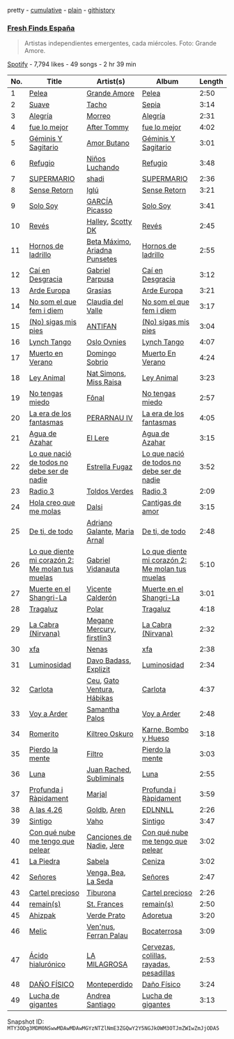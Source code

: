 pretty - [cumulative](/playlists/cumulative/37i9dQZF1DWVhn3qoy98w6.md) - [plain](/playlists/plain/37i9dQZF1DWVhn3qoy98w6) - [githistory](https://github.githistory.xyz/mackorone/spotify-playlist-archive/blob/main/playlists/plain/37i9dQZF1DWVhn3qoy98w6)

### [Fresh Finds España](https://open.spotify.com/playlist/37i9dQZF1DWVhn3qoy98w6)

> Artistas independientes emergentes, cada miércoles\. Foto: Grande Amore.

[Spotify](https://open.spotify.com/user/spotify) - 7,794 likes - 49 songs - 2 hr 39 min

| No. | Title | Artist(s) | Album | Length |
|---|---|---|---|---|
| 1 | [Pelea](https://open.spotify.com/track/6Seoz1CQnKIy8mvurGrp9c) | [Grande Amore](https://open.spotify.com/artist/1FVM2KsOjbVwhAYApEhSzQ) | [Pelea](https://open.spotify.com/album/0CYwTvH4ATeQyqLiDqMReo) | 2:50 |
| 2 | [Suave](https://open.spotify.com/track/2p3GnMKk91SQNG7shcqxSO) | [Tacho](https://open.spotify.com/artist/0iym7MctBjSQcYJH4kDKRp) | [Sepia](https://open.spotify.com/album/2DlPB0IVHWbhLjx20llFJO) | 3:14 |
| 3 | [Alegría](https://open.spotify.com/track/2LDsSHfBfR3tLzMsZvldMC) | [Morreo](https://open.spotify.com/artist/3Xp3bobA8pIQerBzo8jW8d) | [Alegría](https://open.spotify.com/album/2VINANReG9de41qaxOydbo) | 2:31 |
| 4 | [fue lo mejor](https://open.spotify.com/track/21pm6QRa8PtVQHTpG5eO1u) | [After Tommy](https://open.spotify.com/artist/3HpKdarqsHASs1kRv1uENZ) | [fue lo mejor](https://open.spotify.com/album/3pnmPdEHRMU1s0i8lqDm1k) | 4:02 |
| 5 | [Géminis Y Sagitario](https://open.spotify.com/track/0vk3QdsHtqC7RULLmkeZ7E) | [Amor Butano](https://open.spotify.com/artist/1obBP2Y8LklbJCXIbVD74p) | [Géminis Y Sagitario](https://open.spotify.com/album/5zvcSyeTG5lc2bn1Q0CUBo) | 3:01 |
| 6 | [Refugio](https://open.spotify.com/track/6YJLbtDIh3EchvQThsqFe6) | [Niños Luchando](https://open.spotify.com/artist/32ssrEXNswpY4dF56WYYZl) | [Refugio](https://open.spotify.com/album/0XCEsrMhctoxAk12h0lHb1) | 3:48 |
| 7 | [SUPERMARIO](https://open.spotify.com/track/6fwUrBcaWOucX2czY6vici) | [shadi](https://open.spotify.com/artist/3csMcrQZxcD3YsQhmdQSzV) | [SUPERMARIO](https://open.spotify.com/album/4khwPW6DOhLRfV75H4Ja0H) | 2:36 |
| 8 | [Sense Retorn](https://open.spotify.com/track/491qvkwZDnDveb8OKsrmSA) | [Iglú](https://open.spotify.com/artist/4Wfi7bsHCX2jfKgYvwl4gO) | [Sense Retorn](https://open.spotify.com/album/32TTjfyzwYGkuNSaEodRll) | 3:21 |
| 9 | [Solo Soy](https://open.spotify.com/track/5u7supdaN4pQdHs2kChVee) | [GARCÍA Picasso](https://open.spotify.com/artist/7bmCrd2Hv5prpHeyTbGx0L) | [Solo Soy](https://open.spotify.com/album/08PLJHQtJlNni1qK13oYkI) | 3:41 |
| 10 | [Revés](https://open.spotify.com/track/4K9YLobCMsY9p59jKoOieB) | [Halley](https://open.spotify.com/artist/4v9zst7kVftfvbKuKAfBhq), [Scotty DK](https://open.spotify.com/artist/0gOjPKtrlU8B7w11OkbYdo) | [Revés](https://open.spotify.com/album/1Nzgg3dLNAuQqaJh7LvUw3) | 2:45 |
| 11 | [Hornos de ladrillo](https://open.spotify.com/track/6IQPhj9ZSq4K7QvCRQaxOy) | [Beta Máximo](https://open.spotify.com/artist/365RFaJ5rIVgB8JkNSLN0M), [Ariadna Punsetes](https://open.spotify.com/artist/6FYsATaUMLDD3F7SVCWXNY) | [Hornos de ladrillo](https://open.spotify.com/album/3ube3UQpK8xoWqKDnryu4j) | 2:55 |
| 12 | [Caí en Desgracia](https://open.spotify.com/track/6lvgKiPhUNc95DtTP1nURS) | [Gabriel Parpusa](https://open.spotify.com/artist/5Fw4TlJzoemKV0izeZJfp8) | [Caí en Desgracia](https://open.spotify.com/album/6BhwZsHGenvgjfck8D8oAE) | 3:12 |
| 13 | [Arde Europa](https://open.spotify.com/track/4mfIkPXt8yXwiyvJ3QFHXR) | [Grasias](https://open.spotify.com/artist/7Ixf4HN0m8oP5ISOu75n79) | [Arde Europa](https://open.spotify.com/album/5zKKDpHuo8wXwg5pU1TFWi) | 3:21 |
| 14 | [No som el que fem i diem](https://open.spotify.com/track/04T93JsYDa5l5mwN7fG9L3) | [Claudia del Valle](https://open.spotify.com/artist/5GJ2spByl9PVhXmw3rEeg2) | [No som el que fem i diem](https://open.spotify.com/album/1HDZWgUUtL8Bplgbv42Yyy) | 3:17 |
| 15 | [\(No\) sigas mis pies](https://open.spotify.com/track/2fUQjbFZzxNaRamv6JpTCL) | [ANTIFAN](https://open.spotify.com/artist/2UenZFehQbTQiiVlU9Sv35) | [\(No\) sigas mis pies](https://open.spotify.com/album/6emiAnDuY5Q19s3yIp7Mgq) | 3:04 |
| 16 | [Lynch Tango](https://open.spotify.com/track/1e4iNdXcS3WkUJpCWT5x3Q) | [Oslo Ovnies](https://open.spotify.com/artist/3KSBsxMjBEZCxmrj0GEWJI) | [Lynch Tango](https://open.spotify.com/album/6r4mEK3gIe3aUVxO7wYMfN) | 4:07 |
| 17 | [Muerto en Verano](https://open.spotify.com/track/6n0MYXAE3x6jeNkzqmDDiw) | [Domingo Sobrio](https://open.spotify.com/artist/7pDg7g66mmwtkwpgoJia5H) | [Muerto En Verano](https://open.spotify.com/album/2TzwGpcjNPM2HNEnvgpoJc) | 4:24 |
| 18 | [Ley Animal](https://open.spotify.com/track/1WVHXeCMVPMfI7UtaU9liw) | [Nat Simons](https://open.spotify.com/artist/6iabh4Ty1lWNv3FLST7Dhn), [Miss Raisa](https://open.spotify.com/artist/1NNHWMHwyuYbmVM4gXmbAo) | [Ley Animal](https://open.spotify.com/album/6jnMFJLwtbUYMWW9NF5fyS) | 3:23 |
| 19 | [No tengas miedo](https://open.spotify.com/track/5lcoJgezSuJs6R8pPvlkWs) | [Fônal](https://open.spotify.com/artist/0ZDRwTdXcGYMwTuSfPfIQW) | [No tengas miedo](https://open.spotify.com/album/6mv6q8CnJPzBfVdM0bIztD) | 2:57 |
| 20 | [La era de los fantasmas](https://open.spotify.com/track/3hPoYsb4sBreVeIHkEKCEg) | [PERARNAU IV](https://open.spotify.com/artist/352nccrSloGxGNtjnGhUPo) | [La era de los fantasmas](https://open.spotify.com/album/4rwi9fuqQ6WXw7QJa9RXwl) | 4:05 |
| 21 | [Agua de Azahar](https://open.spotify.com/track/6EU5wTiItoSbe7WkCEK2qz) | [El Lere](https://open.spotify.com/artist/3z2a2rwfmWRZ8wFoFvU2Ia) | [Agua de Azahar](https://open.spotify.com/album/07ksoMmZy123J9CS4ydCYj) | 3:15 |
| 22 | [Lo que nació de todos no debe ser de nadie](https://open.spotify.com/track/72EG7fmbKqwyCGAiE8ypff) | [Estrella Fugaz](https://open.spotify.com/artist/69DE5YhguSk2MxUZVFexBA) | [Lo que nació de todos no debe ser de nadie](https://open.spotify.com/album/7EOs3XbidvUioFyki3w39Q) | 3:52 |
| 23 | [Radio 3](https://open.spotify.com/track/6lc50WCXOtuEqsFTHPtEOB) | [Toldos Verdes](https://open.spotify.com/artist/0E2ZnsJ8v4h5x9y7aB8RLw) | [Radio 3](https://open.spotify.com/album/21qUY5gko5On9DTp0G13ul) | 2:09 |
| 24 | [Hola creo que me molas](https://open.spotify.com/track/3CuBdXZ0UloviCH30EPM4a) | [Dalsi](https://open.spotify.com/artist/1jKuQZDufF7eVfQsgFRYhE) | [Cantigas de amor](https://open.spotify.com/album/081CmhY9NYQ7Oq5MmUCroQ) | 3:15 |
| 25 | [De ti, de todo](https://open.spotify.com/track/4oVh9gdbcn8MTbVGXPWHFJ) | [Adriano Galante](https://open.spotify.com/artist/41Z5pGw3fHpaZicVCWNOxx), [Maria Arnal](https://open.spotify.com/artist/05l58aTZztZhHZPKDpboWm) | [De ti, de todo](https://open.spotify.com/album/1oj70JJptmgFzj837BSg0W) | 2:48 |
| 26 | [Lo que diente mi corazón 2: Me molan tus muelas](https://open.spotify.com/track/3tTsIRvufm8waRqTOqzPE1) | [Gabriel Vidanauta](https://open.spotify.com/artist/2f2xsmfNoZhf5FiX0gcRtQ) | [Lo que diente mi corazón 2: Me molan tus muelas](https://open.spotify.com/album/1C5kwjbJJ9BlOo80oAEQU6) | 5:10 |
| 27 | [Muerte en el Shangri\-La](https://open.spotify.com/track/0jvSfIm8qkrTdNaGONO3ZX) | [Vicente Calderón](https://open.spotify.com/artist/23NCVrnE5VJqesZBazalWN) | [Muerte en el Shangri\-La](https://open.spotify.com/album/1yGF7yWQegtcaGRkamcql4) | 3:01 |
| 28 | [Tragaluz](https://open.spotify.com/track/6dIf4DdaqgRBfaDhWAP7Yn) | [Polar](https://open.spotify.com/artist/4bXMJVqx829zKwIMbABFqn) | [Tragaluz](https://open.spotify.com/album/7sPu2SQvMRLRP5f3bUvN52) | 4:18 |
| 29 | [La Cabra \(Nirvana\)](https://open.spotify.com/track/5H51JfFT4SedOKQ849KI44) | [Megane Mercury](https://open.spotify.com/artist/1dQK5HMaxZWCAwHD4a1l85), [firstlin3](https://open.spotify.com/artist/7wT1JhWJBWvgEcTvf8HdC7) | [La Cabra \(Nirvana\)](https://open.spotify.com/album/6ZAJ3b8I2k2X8Fgsao11JR) | 2:32 |
| 30 | [xfa](https://open.spotify.com/track/0rkck4GwyYy6KohdgmIUrF) | [Nenas](https://open.spotify.com/artist/2WB2lLMNlOH0qiPcXH7dXJ) | [xfa](https://open.spotify.com/album/0LmrGVNsa5iICKGoaRhKzY) | 2:38 |
| 31 | [Luminosidad](https://open.spotify.com/track/7Ku2dmFqu6dXQE09rj4tG7) | [Davo Badass](https://open.spotify.com/artist/1npCNF4sZCUkqt33II6UkB), [Explizit](https://open.spotify.com/artist/5fnSXDnBZfMah4WjDobW61) | [Luminosidad](https://open.spotify.com/album/6dk6XX92S5QpmQAJ3gdWxU) | 2:34 |
| 32 | [Carlota](https://open.spotify.com/track/4TQBzrYB34PFJBod5A1gOM) | [Ceu](https://open.spotify.com/artist/19wWQRvLIGwQ64kvt3BY4N), [Gato Ventura](https://open.spotify.com/artist/7h2kM4syJ9RjSNu0UMGmTZ), [Hábikas](https://open.spotify.com/artist/4B4iNqGxreBvUxdoJnhM0l) | [Carlota](https://open.spotify.com/album/55MBkS69nYcKmvjZ0CHnCX) | 4:37 |
| 33 | [Voy a Arder](https://open.spotify.com/track/2MJXlM4FNoSGjDtdrLeJjh) | [Samantha Palos](https://open.spotify.com/artist/0CIuTZsGUbVO1OjqZ4c6mL) | [Voy a Arder](https://open.spotify.com/album/5NEbDaBfn5KiuHZ9L5ogue) | 2:48 |
| 34 | [Romerito](https://open.spotify.com/track/1L730ElSWUMa4Ln74DnQEU) | [Kiltreo Oskuro](https://open.spotify.com/artist/6mGdrnNLmvPr4jNbb0wMkw) | [Karne, Bombo y Hueso](https://open.spotify.com/album/5zPlYaPgBlj2IHU8CxYszI) | 3:18 |
| 35 | [Pierdo la mente](https://open.spotify.com/track/1JxFPAVGmHTKy7awIwqDvs) | [Filtro](https://open.spotify.com/artist/7ciFx1MOd6KSEErGqzkgwV) | [Pierdo la mente](https://open.spotify.com/album/3MyIofpgyGWSsy6nKeIjW2) | 3:03 |
| 36 | [Luna](https://open.spotify.com/track/0naTpVNKb4YF5AXXaZld4L) | [Juan Rached](https://open.spotify.com/artist/7w9jqn7Maks8umHJEnEUsM), [Subliminals](https://open.spotify.com/artist/3RHLm0zZscBiIeAabUQOLi) | [Luna](https://open.spotify.com/album/6iwmU4rLhGlfoCmW0uQrpg) | 2:55 |
| 37 | [Profunda i Ràpidament](https://open.spotify.com/track/1jQoT4QkGkwI0MRM0yo3mT) | [Marjal](https://open.spotify.com/artist/5quk5BUruL4japRtZ168MM) | [Profunda i Ràpidament](https://open.spotify.com/album/4Enyq4hGTurWJBzAKtRE0r) | 3:59 |
| 38 | [A las 4.26](https://open.spotify.com/track/6GSra0N4voCy8NjrkkH4Nd) | [Goldb](https://open.spotify.com/artist/6XoCMoXP0JgPXeSGdglEXt), [Aren](https://open.spotify.com/artist/4RK7b5enfCZ7DmrZCChxoi) | [EDLNNLL](https://open.spotify.com/album/1aCOVBRJMcSEepqtkNeB2r) | 2:26 |
| 39 | [Sintigo](https://open.spotify.com/track/08E2MbW153qUf0fX2V6Eup) | [Vaho](https://open.spotify.com/artist/6JmWO5NtRuHGpSI2HfFIA9) | [Sintigo](https://open.spotify.com/album/6YF0laPG6Ye6qUhA6sHbr7) | 3:47 |
| 40 | [Con qué nube me tengo que pelear](https://open.spotify.com/track/2Ch3nEd332S4DifhZskhgn) | [Canciones de Nadie](https://open.spotify.com/artist/5lfJ5lc0gsRaoRDg3sQHEK), [Jere](https://open.spotify.com/artist/4Be2CAYpZqlTjDjygJMgu0) | [Con qué nube me tengo que pelear](https://open.spotify.com/album/6reGQvbDOSMKJuhBFZKf87) | 3:02 |
| 41 | [La Piedra](https://open.spotify.com/track/7wpR7podiFKB0s5lchiCyb) | [Sabela](https://open.spotify.com/artist/78fi6hiTjEQH8KQLzDqVRg) | [Ceniza](https://open.spotify.com/album/1y286dgv2byOpC82ZHTyuh) | 3:02 |
| 42 | [Señores](https://open.spotify.com/track/5B7Qhhe3ZWiKnOZyyfovbR) | [Venga, Bea](https://open.spotify.com/artist/1FV2X3n9fruTFxyjLJA6cM), [La Seda](https://open.spotify.com/artist/1osLSEz2q44Xbhe5NdqJEp) | [Señores](https://open.spotify.com/album/2IdI3uFPQHXtQOzkneEjzL) | 2:47 |
| 43 | [Cartel precioso](https://open.spotify.com/track/1SYL7ZbsDlcssWhq9WPiwp) | [Tiburona](https://open.spotify.com/artist/3PsuZ4oedTsZIUXGgyV1t3) | [Cartel precioso](https://open.spotify.com/album/1xJUNixV4lTrNknhuAFvyi) | 2:26 |
| 44 | [remain\(s\)](https://open.spotify.com/track/0yHPEzoOXsPCIlKIXBKpGl) | [St\. Frances](https://open.spotify.com/artist/19hq1SgLJe8SVZnH9jfwfj) | [remain\(s\)](https://open.spotify.com/album/6hG6y6TvKA0Z10nGt25BDL) | 2:50 |
| 45 | [Ahizpak](https://open.spotify.com/track/2PicWdkZMN5ARoeH385Cm1) | [Verde Prato](https://open.spotify.com/artist/04WGKyAt0klDPxUw2roFfi) | [Adoretua](https://open.spotify.com/album/34E1LoJSpHtVsJAUfimUOE) | 3:20 |
| 46 | [Melic](https://open.spotify.com/track/7svLAn4dHy3YWwWs74EgqW) | [Ven'nus](https://open.spotify.com/artist/37sDYqqodoEv0XbJxCSLSK), [Ferran Palau](https://open.spotify.com/artist/7h0Xj4rDQMndEq2JsZZVzM) | [Bocaterrosa](https://open.spotify.com/album/0o0hMdrPWIsRqM6UD7CcI4) | 3:09 |
| 47 | [Ácido hialurónico](https://open.spotify.com/track/5r1ELUnxTsxA4IvzvMmV4i) | [LA MILAGROSA](https://open.spotify.com/artist/2zfICaZaVlooSb1GFh6ZiP) | [Cervezas, colillas, rayadas, pesadillas](https://open.spotify.com/album/1BLQSXpsZl7by72WKDdkjL) | 2:53 |
| 48 | [DAÑO FÍSICO](https://open.spotify.com/track/3FBLdCCeZ8zoFzYmigof9S) | [Monteperdido](https://open.spotify.com/artist/3GxxpOZw5vZ4Z5Wxesav1y) | [Daño Físico](https://open.spotify.com/album/0Pqyv6DBHUe4ywqFePVrkv) | 3:24 |
| 49 | [Lucha de gigantes](https://open.spotify.com/track/2YBAiKcswbZ1nLyMUUFWjr) | [Andrea Santiago](https://open.spotify.com/artist/25ujYqJknNjORPPtUIDUXo) | [Lucha de gigantes](https://open.spotify.com/album/5iAsTERRETHw7eJ0woj8J5) | 3:13 |

Snapshot ID: `MTY3ODg3MDM0NSwwMDAwMDAwMGYzNTZlNmE3ZGQwY2Y5NGJkOWM3OTJmZWIwZmJjODA5`
